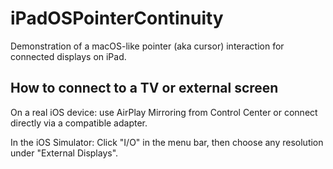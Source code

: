 # iPadOSPointerContinuity
Demonstration of a macOS-like pointer (aka cursor) interaction for connected displays on iPad.

## How to connect to a TV or external screen

On a real iOS device: use AirPlay Mirroring from Control Center or connect directly via a compatible adapter.

In the iOS Simulator: Click "I/O" in the menu bar, then choose any resolution under "External Displays".

